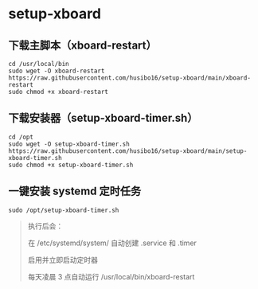 # setup-xboard

## 下载主脚本（xboard-restart）
```
cd /usr/local/bin
sudo wget -O xboard-restart https://raw.githubusercontent.com/husibo16/setup-xboard/main/xboard-restart
sudo chmod +x xboard-restart

```
## 下载安装器（setup-xboard-timer.sh）
```
cd /opt
sudo wget -O setup-xboard-timer.sh https://raw.githubusercontent.com/husibo16/setup-xboard/main/setup-xboard-timer.sh
sudo chmod +x setup-xboard-timer.sh

```

## 一键安装 systemd 定时任务

```
sudo /opt/setup-xboard-timer.sh

```
> 执行后会：
> 
> 在 /etc/systemd/system/ 自动创建 .service 和 .timer
> 
> 启用并立即启动定时器
> 
> 每天凌晨 3 点自动运行 /usr/local/bin/xboard-restart
